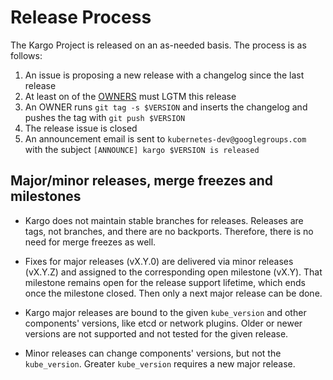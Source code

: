 # Release Process

The Kargo Project is released on an as-needed basis. The process is as follows:

1. An issue is proposing a new release with a changelog since the last release
2. At least on of the [OWNERS](OWNERS) must LGTM this release
3. An OWNER runs `git tag -s $VERSION` and inserts the changelog and pushes the tag with `git push $VERSION`
4. The release issue is closed
5. An announcement email is sent to `kubernetes-dev@googlegroups.com` with the subject `[ANNOUNCE] kargo $VERSION is released`

## Major/minor releases, merge freezes and milestones

* Kargo does not maintain stable branches for releases. Releases are tags, not
  branches, and there are no backports. Therefore, there is no need for merge
  freezes as well.

* Fixes for major releases (vX.Y.0) are delivered via minor releases (vX.Y.Z)
  and assigned to the corresponding open milestone (vX.Y). That milestone
  remains open for the release support lifetime, which ends once the milestone
  closed. Then only a next major release can be done.

* Kargo major releases are bound to the given ``kube_version`` and other components'
  versions, like etcd or network plugins. Older or newer versions are not
  supported and not tested for the given release.

* Minor releases can change components' versions, but not the ``kube_version``.
  Greater ``kube_version`` requires a new major release.
